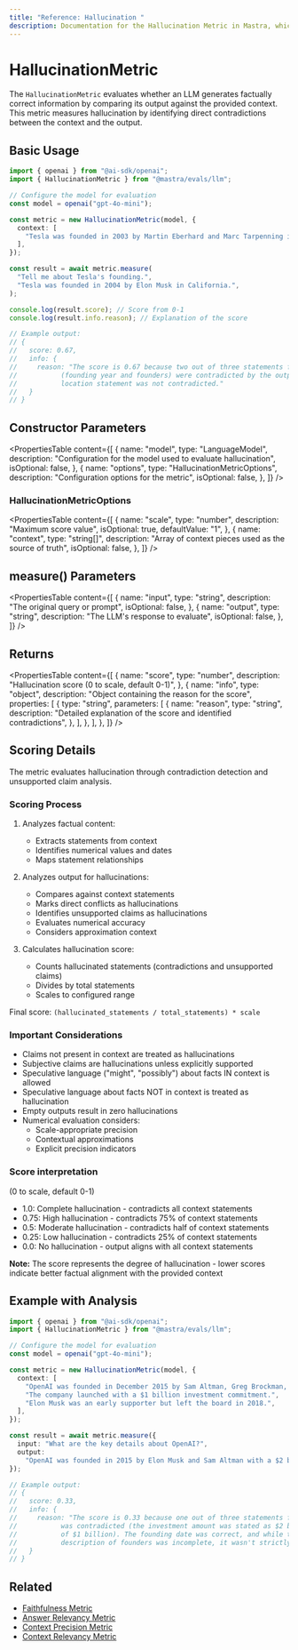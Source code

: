```yaml
---
title: "Reference: Hallucination "
description: Documentation for the Hallucination Metric in Mastra, which evaluates the factual correctness of LLM outputs by identifying contradictions with provided context.
---
```



# HallucinationMetric

<ScorerCallout />

The `HallucinationMetric` evaluates whether an LLM generates factually correct information by comparing its output against the provided context. This metric measures hallucination by identifying direct contradictions between the context and the output.

## Basic Usage

```typescript
import { openai } from "@ai-sdk/openai";
import { HallucinationMetric } from "@mastra/evals/llm";

// Configure the model for evaluation
const model = openai("gpt-4o-mini");

const metric = new HallucinationMetric(model, {
  context: [
    "Tesla was founded in 2003 by Martin Eberhard and Marc Tarpenning in San Carlos, California.",
  ],
});

const result = await metric.measure(
  "Tell me about Tesla's founding.",
  "Tesla was founded in 2004 by Elon Musk in California.",
);

console.log(result.score); // Score from 0-1
console.log(result.info.reason); // Explanation of the score

// Example output:
// {
//   score: 0.67,
//   info: {
//     reason: "The score is 0.67 because two out of three statements from the context
//           (founding year and founders) were contradicted by the output, while the
//           location statement was not contradicted."
//   }
// }
```

## Constructor Parameters

<PropertiesTable
  content={[
    {
      name: "model",
      type: "LanguageModel",
      description: "Configuration for the model used to evaluate hallucination",
      isOptional: false,
    },
    {
      name: "options",
      type: "HallucinationMetricOptions",
      description: "Configuration options for the metric",
      isOptional: false,
    },
  ]}
/>

### HallucinationMetricOptions

<PropertiesTable
  content={[
    {
      name: "scale",
      type: "number",
      description: "Maximum score value",
      isOptional: true,
      defaultValue: "1",
    },
    {
      name: "context",
      type: "string[]",
      description: "Array of context pieces used as the source of truth",
      isOptional: false,
    },
  ]}
/>

## measure() Parameters

<PropertiesTable
  content={[
    {
      name: "input",
      type: "string",
      description: "The original query or prompt",
      isOptional: false,
    },
    {
      name: "output",
      type: "string",
      description: "The LLM's response to evaluate",
      isOptional: false,
    },
  ]}
/>

## Returns

<PropertiesTable
  content={[
    {
      name: "score",
      type: "number",
      description: "Hallucination score (0 to scale, default 0-1)",
    },
    {
      name: "info",
      type: "object",
      description: "Object containing the reason for the score",
      properties: [
        {
          type: "string",
          parameters: [
            {
              name: "reason",
              type: "string",
              description:
                "Detailed explanation of the score and identified contradictions",
            },
          ],
        },
      ],
    },
  ]}
/>

## Scoring Details

The metric evaluates hallucination through contradiction detection and unsupported claim analysis.

### Scoring Process

1. Analyzes factual content:

   - Extracts statements from context
   - Identifies numerical values and dates
   - Maps statement relationships

2. Analyzes output for hallucinations:

   - Compares against context statements
   - Marks direct conflicts as hallucinations
   - Identifies unsupported claims as hallucinations
   - Evaluates numerical accuracy
   - Considers approximation context

3. Calculates hallucination score:
   - Counts hallucinated statements (contradictions and unsupported claims)
   - Divides by total statements
   - Scales to configured range

Final score: `(hallucinated_statements / total_statements) * scale`

### Important Considerations

- Claims not present in context are treated as hallucinations
- Subjective claims are hallucinations unless explicitly supported
- Speculative language ("might", "possibly") about facts IN context is allowed
- Speculative language about facts NOT in context is treated as hallucination
- Empty outputs result in zero hallucinations
- Numerical evaluation considers:
  - Scale-appropriate precision
  - Contextual approximations
  - Explicit precision indicators

### Score interpretation

(0 to scale, default 0-1)

- 1.0: Complete hallucination - contradicts all context statements
- 0.75: High hallucination - contradicts 75% of context statements
- 0.5: Moderate hallucination - contradicts half of context statements
- 0.25: Low hallucination - contradicts 25% of context statements
- 0.0: No hallucination - output aligns with all context statements

**Note:** The score represents the degree of hallucination - lower scores indicate better factual alignment with the provided context

## Example with Analysis

```typescript
import { openai } from "@ai-sdk/openai";
import { HallucinationMetric } from "@mastra/evals/llm";

// Configure the model for evaluation
const model = openai("gpt-4o-mini");

const metric = new HallucinationMetric(model, {
  context: [
    "OpenAI was founded in December 2015 by Sam Altman, Greg Brockman, and others.",
    "The company launched with a $1 billion investment commitment.",
    "Elon Musk was an early supporter but left the board in 2018.",
  ],
});

const result = await metric.measure({
  input: "What are the key details about OpenAI?",
  output:
    "OpenAI was founded in 2015 by Elon Musk and Sam Altman with a $2 billion investment.",
});

// Example output:
// {
//   score: 0.33,
//   info: {
//     reason: "The score is 0.33 because one out of three statements from the context
//           was contradicted (the investment amount was stated as $2 billion instead
//           of $1 billion). The founding date was correct, and while the output's
//           description of founders was incomplete, it wasn't strictly contradictory."
//   }
// }
```

## Related

- [Faithfulness Metric](./faithfulness)
- [Answer Relevancy Metric](./answer-relevancy)
- [Context Precision Metric](./context-precision)
- [Context Relevancy Metric](./context-relevancy)
